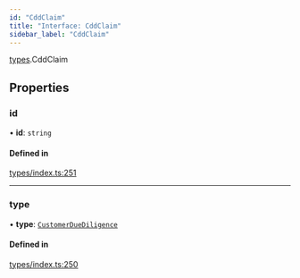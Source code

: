 ```yaml
---
id: "CddClaim"
title: "Interface: CddClaim"
sidebar_label: "CddClaim"
---
```


[types](../../../modules/Types/Types.md).CddClaim

## Properties

### id

• **id**: `string`

#### Defined in

[types/index.ts:251](https://github.com/PolymeshAssociation/polymesh-sdk/blob/372a67e5d/src/types/index.ts#L251)

___

### type

• **type**: [`CustomerDueDiligence`](../../../enums/Types/ClaimType/ClaimType.md#customerduediligence)

#### Defined in

[types/index.ts:250](https://github.com/PolymeshAssociation/polymesh-sdk/blob/372a67e5d/src/types/index.ts#L250)
